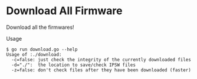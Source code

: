 Download All Firmware
=====================

Download all the firmwares!

Usage

```
$ go run download.go --help
Usage of :./download:
  -c=false: just check the integrity of the currently downloaded files
  -d="./":  the location to save/check IPSW files
  -z=false: don't check files after they have been downloaded (faster)
```
